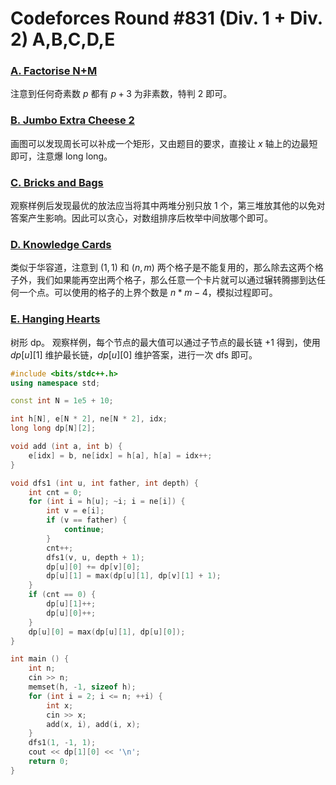 <head>
    <script src="https://cdn.mathjax.org/mathjax/latest/MathJax.js?config=TeX-AMS-MML_HTMLorMML" type="text/javascript"></script>
    <script type="text/x-mathjax-config">
        MathJax.Hub.Config({
            tex2jax: {
            skipTags: ['script', 'noscript', 'style', 'textarea', 'pre'],
            inlineMath: [['$','$']]
            }
        });
    </script>
</head>

# Codeforces Round #831 (Div. 1 + Div. 2) A,B,C,D,E

### [A. Factorise N+M](https://codeforces.com/contest/1740/problem/A)
注意到任何奇素数 $p$ 都有 $p + 3$ 为非素数，特判 $2$ 即可。

### [B. Jumbo Extra Cheese 2](https://codeforces.com/contest/1740/problem/B)
画图可以发现周长可以补成一个矩形，又由题目的要求，直接让 $x$ 轴上的边最短即可，注意爆 long long。

### [C. Bricks and Bags](https://codeforces.com/contest/1740/problem/C)
观察样例后发现最优的放法应当将其中两堆分别只放 1 个，第三堆放其他的以免对答案产生影响。因此可以贪心，对数组排序后枚举中间放哪个即可。

### [D. Knowledge Cards](https://codeforces.com/contest/1740/problem/D)
类似于华容道，注意到 $(1, 1)$ 和 $(n, m)$ 两个格子是不能复用的，那么除去这两个格子外，我们如果能再空出两个格子，那么任意一个卡片就可以通过辗转腾挪到达任何一个点。可以使用的格子的上界个数是 $n * m - 4$，模拟过程即可。

### [E. Hanging Hearts](https://codeforces.com/contest/1740/problem/E)
树形 dp。
观察样例，每个节点的最大值可以通过子节点的最长链 +1 得到，使用 $dp[u][1]$ 维护最长链，$dp[u][0]$ 维护答案，进行一次 dfs 即可。
```cpp
#include <bits/stdc++.h>
using namespace std;

const int N = 1e5 + 10;

int h[N], e[N * 2], ne[N * 2], idx;
long long dp[N][2];

void add (int a, int b) {
    e[idx] = b, ne[idx] = h[a], h[a] = idx++;
}

void dfs1 (int u, int father, int depth) {
    int cnt = 0;
    for (int i = h[u]; ~i; i = ne[i]) {
        int v = e[i];
        if (v == father) {
            continue;
        }
        cnt++;
        dfs1(v, u, depth + 1);
        dp[u][0] += dp[v][0];
        dp[u][1] = max(dp[u][1], dp[v][1] + 1);
    }
    if (cnt == 0) {
        dp[u][1]++;
        dp[u][0]++;
    }
    dp[u][0] = max(dp[u][1], dp[u][0]);
}

int main () {
    int n;
    cin >> n;
    memset(h, -1, sizeof h);
    for (int i = 2; i <= n; ++i) {
        int x;
        cin >> x;
        add(x, i), add(i, x);
    }
    dfs1(1, -1, 1);
    cout << dp[1][0] << '\n';
    return 0;
}
```
